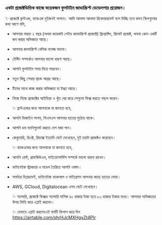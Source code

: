 ### একটা প্রজেক্টভিত্তিক কাজে কয়েকজন ফুলটাইম জাভাস্ক্রিপ্ট ডেভেলপার প্রয়োজন। 


✨ প্রজেক্টে ফ্রন্টএন্ড, ব্যাকএন্ড দুইজনই লাগবে। আমি আলাদা আলাদা রিকোয়ারমেন্ট বলে দিচ্ছি তবে কমন স্কিলগুলোর কথা আগে বলি, 

- আপনার অন্তত ২ বছর (অথবা কয়েকটা পেইড জাভাস্ক্রিপ্ট প্রজেক্টে) ফ্রিল্যান্সিং, রিমোট প্রজেক্ট, অথবা কোন একটি জব করার অভিজ্ঞতা আছে।

- আপনার জাভাস্ক্রিপ্ট বেসিক নলেজ ভালো। 

- টেস্টিং সম্পর্কেও আপনার ভালো ধারণা আছে।

- আপনি ফুলটাইম সময় দিতে পারবেন।

-  নতুন কিছু শেখার প্রচন্ড আগ্রহ আছে। 

- টিমের সাথে কাজ করার অভিজ্ঞতা বা ইচ্ছা আছে।

- নিজে নিজে প্রজেক্টের আইডিয়া ও খুঁত বের করে সেগুলো ফিক্স করতে পছন্দ করেন। 


  ✨ ফ্রন্টএন্ডের জন্য আপনাকে যা জানতে হবে, 

- আপনি ডিজাইন পাগল, সিএসএস আপনার হাতের মুঠোয় থাকে।

- আপনি ডম ম্যানিপুলেট করতে বেশ মজা পান।

- জেকুয়েরি, রিএক্ট, রিডাক্স ইত্যাদি ঘেটে দেখেছেন, দুই চারটা প্রজেক্টও করেছেন। 


  ✨ ব্যাকএন্ডের জন্য আপনাকে যা জানতে হবে, 

- আপনি রেস্ট, গ্রাফকিউএল, মাইক্রোসার্ভিস সম্পর্কে ভালো ধারনা রাখেন।

- ডাটাবেইজ স্ট্রাকচার ও মডেল তৈরিতে আপনি ওস্তাদ।

- সার্ভারে ডিপ্লয়মেন্ট, ডাটাবেইজ ব্যাকআপ ও মাইগ্রেশন আপনার কাছে হাতের মোয়া।

- AWS, GCloud, Digitalocean এসব ঘেটে দেখেছেন। 

  

  ✨ স্যালারি, প্রজেক্টে ফিক্সড স্যালারি মাসিক ৪০ হাজার টাকা হতে ৮০ হাজার টাকার মধ্যে। আপনার অভিজ্ঞতার উপর ভিত্তি করে এপ্লাই করবেন। 

  ✨ যেভাবে এপ্লাই করবেনএই ফর্মটি ফিলাপ করে দিন https://airtable.com/shrHJcMXHgyZt4PIr